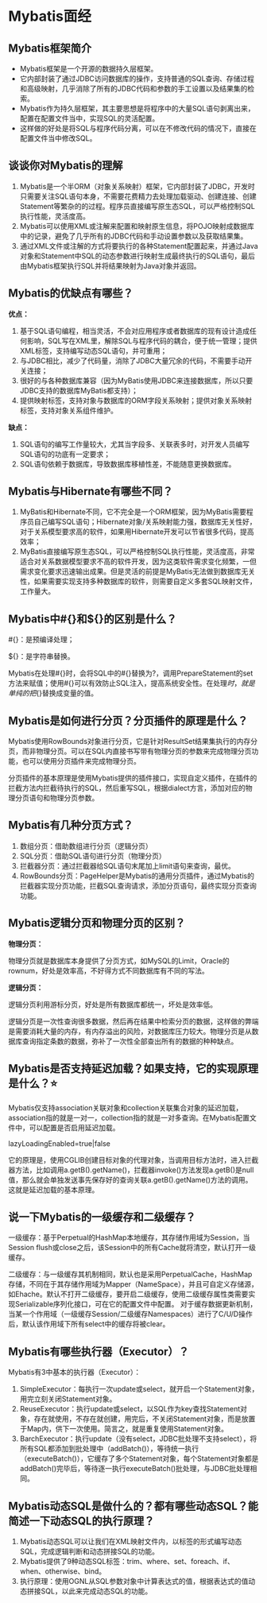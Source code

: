 # Mybatis面经

## Mybatis框架简介

- Mybatis框架是一个开源的数据持久层框架。
- 它内部封装了通过JDBC访问数据库的操作，支持普通的SQL查询、存储过程和高级映射，几乎消除了所有的JDBC代码和参数的手工设置以及结果集的检索。
- Mybatis作为持久层框架，其主要思想是将程序中的大量SQL语句剥离出来，配置在配置文件当中，实现SQL的灵活配置。
- 这样做的好处是将SQL与程序代码分离，可以在不修改代码的情况下，直接在配置文件当中修改SQL。

## 谈谈你对Mybatis的理解

1. Mybatis是一个半ORM（对象关系映射）框架，它内部封装了JDBC，开发时只需要关注SQL语句本身，不需要花费精力去处理加载驱动、创建连接、创建Statement等繁杂的的过程。程序员直接编写原生态SQL，可以严格控制SQL执行性能，灵活度高。
2. Mybatis可以使用XML或注解来配置和映射原生信息，将POJO映射成数据库中的记录，避免了几乎所有的JDBC代码和手动设置参数以及获取结果集。
3. 通过XML文件或注解的方式将要执行的各种Statement配置起来，并通过Java对象和Statement中SQL的动态参数进行映射生成最终执行的SQL语句，最后由Mybatis框架执行SQL并将结果映射为Java对象并返回。

## Mybatis的优缺点有哪些？

**优点：**

1. 基于SQL语句编程，相当灵活，不会对应用程序或者数据库的现有设计造成任何影响，SQL写在XML里，解除SQL与程序代码的耦合，便于统一管理；提供XML标签，支持编写动态SQL语句，并可重用；
2. 与JDBC相比，减少了代码量，消除了JDBC大量冗余的代码，不需要手动开关连接；
3. 很好的与各种数据库兼容（因为MyBatis使用JDBC来连接数据库，所以只要JDBC支持的数据库MyBatis都支持）；
4. 提供映射标签，支持对象与数据库的ORM字段关系映射；提供对象关系映射标签，支持对象关系组件维护。

**缺点：**

1. SQL语句的编写工作量较大，尤其当字段多、关联表多时，对开发人员编写SQL语句的功底有一定要求；
2. SQL语句依赖于数据库，导致数据库移植性差，不能随意更换数据库。

## Mybatis与Hibernate有哪些不同？

1. MyBatis和Hibernate不同，它不完全是一个ORM框架，因为MyBatis需要程序员自己编写SQL语句；Hibernate对象/关系映射能力强，数据库无关性好，对于关系模型要求高的软件，如果用Hibernate开发可以节省很多代码，提高效率；
2. MyBatis直接编写原生态SQL，可以严格控制SQL执行性能，灵活度高，非常适合对关系数据模型要求不高的软件开发，因为这类软件需求变化频繁，一但需求变化要求迅速输出成果。但是灵活的前提是MyBatis无法做到数据库无关性，如果需要实现支持多种数据库的软件，则需要自定义多套SQL映射文件，工作量大。

## Mybatis中#{}和${}的区别是什么？

#{}：是预编译处理；

${}：是字符串替换。

Mybatis在处理#{}时，会将SQL中的#{}替换为?，调用PrepareStatement的set方法来赋值；使用#{}可以有效防止SQL注入，提高系统安全性。在处理${}时，就是单纯的把${}替换成变量的值。

## Mybatis是如何进行分页？分页插件的原理是什么？

Mybatis使用RowBounds对象进行分页，它是针对ResultSet结果集执行的内存分页，而非物理分页。可以在SQL内直接书写带有物理分页的参数来完成物理分页功能，也可以使用分页插件来完成物理分页。

分页插件的基本原理是使用Mybatis提供的插件接口，实现自定义插件，在插件的拦截方法内拦截待执行的SQL，然后重写SQL，根据dialect方言，添加对应的物理分页语句和物理分页参数。

## Mybatis有几种分页方式？

1. 数组分页：借助数组进行分页（逻辑分页）
2. SQL分页：借助SQL语句进行分页（物理分页）
3. 拦截器分页：通过拦截器给SQL语句末尾加上limit语句来查询，最优。
4. RowBounds分页：PageHelper是Mybatis的通用分页插件，通过Mybatis的拦截器实现分页功能，拦截SQL查询请求，添加分页语句，最终实现分页查询功能。

## Mybatis逻辑分页和物理分页的区别？

**物理分页：**

物理分页就是数据库本身提供了分页方式，如MySQL的Limit，Oracle的rownum，好处是效率高，不好得方式不同数据库有不同的写法。

**逻辑分页：**

逻辑分页利用游标分页，好处是所有数据库都统一，坏处是效率低。

逻辑分页是一次性查询很多数据，然后再在结果中检索分页的数据，这样做的弊端是需要消耗大量的内存，有内存溢出的风险，对数据库压力较大。物理分页是从数据库查询指定条数的数据，弥补了一次性全部查出所有的数据的种种缺点。

## Mybatis是否支持**延迟加载**？如果支持，它的实现原理是什么？⭐

Mybatis仅支持association关联对象和collection关联集合对象的延迟加载，association指的就是一对一，collection指的就是一对多查询。在Mybatis配置文件中，可以配置是否启用延迟加载。

lazyLoadingEnabled=true|false

它的原理是，使用CGLIB创建目标对象的代理对象，当调用目标方法时，进入拦截器方法，比如调用a.getB().getName()，拦截器invoke()方法发现a.getB()是null值，那么就会单独发送事先保存好的查询关联a.getB().getName()方法的调用。这就是延迟加载的基本原理。

## 说一下Mybatis的一级缓存和二级缓存？

一级缓存：基于Perpetual的HashMap本地缓存，其存储作用域为Session，当Session flush或close之后，该Session中的所有Cache就将清空，默认打开一级缓存。

二级缓存：与一级缓存其机制相同，默认也是采用PerpetualCache，HashMap存储，不同在于其存储作用域为Mapper（NameSpace），并且可自定义存储源，如Ehache。默认不打开二级缓存，要开启二级缓存，使用二级缓存属性类需要实现Serializable序列化接口，可在它的配置文件中配置。
对于缓存数据更新机制，当某一个作用域（一级缓存Session/二级缓存Namespaces）进行了C/U/D操作后，默认该作用域下所有select中的缓存将被clear。

## Mybatis有哪些执行器（Executor）？

Mybatis有3中基本的执行器（Executor）：

1. SimpleExecutor：每执行一次update或select，就开启一个Statement对象，用完立刻关闭Statement对象。
2. ReuseExecutor：执行update或select，以SQL作为key查找Statement对象，存在就使用，不存在就创建，用完后，不关闭Statement对象，而是放置于Map内，供下一次使用。简言之，就是重复使用Statement对象。
3. BarchExecutor：执行update（没有select，JDBC批处理不支持select），将所有SQL都添加到批处理中（addBatch()），等待统一执行（executeBatch()），它缓存了多个Statement对象，每个Statement对象都是addBatch()完毕后，等待逐一执行executeBatch()批处理，与JDBC批处理相同。

## Mybatis动态SQL是做什么的？都有哪些动态SQL？能简述一下动态SQL的执行原理？

1. Mybatis动态SQL可以让我们在XML映射文件内，以标签的形式编写动态SQL，完成逻辑判断和动态拼接SQL的功能。
2. Mybatis提供了9种动态SQL标签：trim、where、set、foreach、if、when、otherwise、bind。
3. 执行原理：使用OGNL从SQL参数对象中计算表达式的值，根据表达式的值动态拼接SQL，以此来完成动态SQL的功能。



